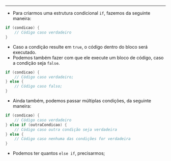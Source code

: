 ___
- Para criarmos uma estrutura condicional `if`, fazemos da seguinte maneira:
```java
if (condicao) {
	// Código caso verdadeiro
}
```
- Caso a condição resulte em `true`, o código dentro do bloco será executado.
- Podemos também fazer com que ele execute um bloco de código, caso a condição seja `false`.
```java
if (condicao) {
	// Código caso verdadeiro;
} else {
	// Código caso falso;
}
```
- Ainda também, podemos passar múltiplas condições, da seguinte maneira:
```java
if (condicao) {
	// Código caso verdadeiro
} else if (outraCondicao) {
	// Código caso outra condição seja verdadeira
} else {
	// Código caso nenhuma das condições for verdadeira
}
```
- Podemos ter quantos `else if`, precisarmos;